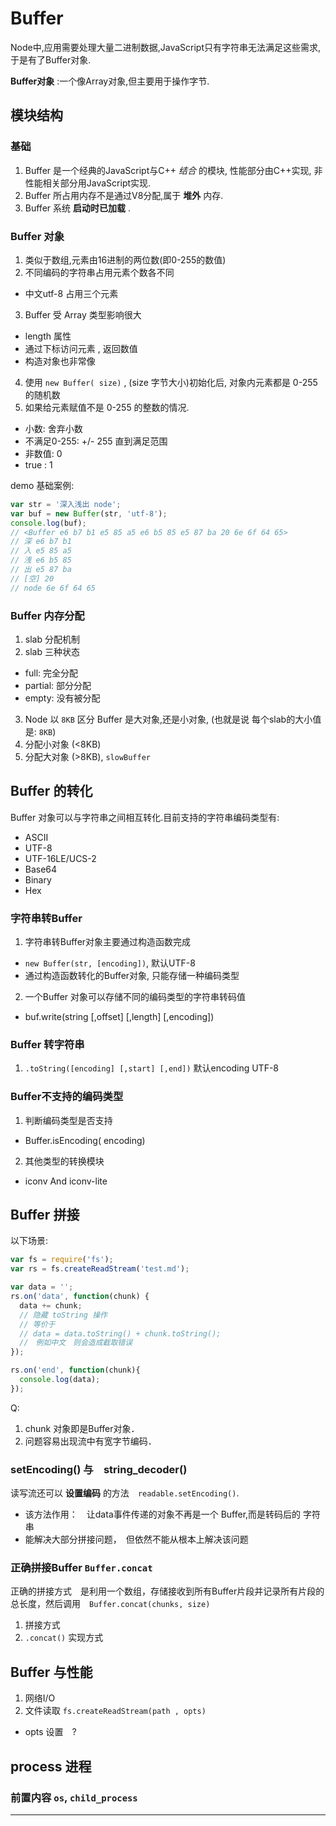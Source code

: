 # Buffer

Node中,应用需要处理大量二进制数据,JavaScript只有字符串无法满足这些需求,于是有了Buffer对象.

__Buffer对象__ :一个像Array对象,但主要用于操作字节.

## 模块结构

### 基础

1. Buffer 是一个经典的JavaScript与C++ _结合_ 的模块, 性能部分由C++实现, 非性能相关部分用JavaScript实现.
2. Buffer 所占用内存不是通过V8分配,属于 __堆外__ 内存.
3. Buffer 系统 __启动时已加载__ .

### Buffer 对象

1. 类似于数组,元素由16进制的两位数(即0-255的数值)
2. 不同编码的字符串占用元素个数各不同
  - 中文utf-8 占用三个元素
3. Buffer 受 Array 类型影响很大
  - length 属性
  - 通过下标访问元素 , 返回数值
  - 构造对象也非常像
4. 使用 `new Buffer( size)` , (size 字节大小)初始化后, 对象内元素都是 0-255 的随机数
5. 如果给元素赋值不是 0-255 的整数的情况.
  - 小数: 舍弃小数
  - 不满足0-255: +/- 255 直到满足范围
  - 非数值: 0
  - true : 1



demo 基础案例:  
```js
var str = '深入浅出 node';
var buf = new Buffer(str, 'utf-8');
console.log(buf);
// <Buffer e6 b7 b1 e5 85 a5 e6 b5 85 e5 87 ba 20 6e 6f 64 65>
// 深 e6 b7 b1
// 入 e5 85 a5
// 浅 e6 b5 85
// 出 e5 87 ba
// [空] 20
// node 6e 6f 64 65

```


###  Buffer 内存分配

1. slab 分配机制
2. slab 三种状态
  - full: 完全分配
  - partial: 部分分配
  - empty: 没有被分配
3. Node 以 `8KB` 区分 Buffer 是大对象,还是小对象, (也就是说 每个slab的大小值是: `8KB`)
4. 分配小对象 (<8KB)
5. 分配大对象 (>8KB), `slowBuffer`


## Buffer 的转化

Buffer 对象可以与字符串之间相互转化.目前支持的字符串编码类型有:  

- ASCII
- UTF-8
- UTF-16LE/UCS-2
- Base64
- Binary
- Hex

### 字符串转Buffer

1. 字符串转Buffer对象主要通过构造函数完成
  - `new Buffer(str, [encoding])`, 默认UTF-8
  - 通过构造函数转化的Buffer对象, 只能存储一种编码类型
2. 一个Buffer 对象可以存储不同的编码类型的字符串转码值
  - buf.write(string [,offset] [,length] [,encoding])

### Buffer 转字符串

1. `.toString([encoding] [,start] [,end])` 默认encoding UTF-8

### Buffer不支持的编码类型

1. 判断编码类型是否支持
  - Buffer.isEncoding( encoding)
2. 其他类型的转换模块
  - iconv And iconv-lite


## Buffer 拼接

以下场景:
```js
var fs = require('fs');
var rs = fs.createReadStream('test.md');

var data = '';
rs.on('data', function(chunk) {
  data += chunk;
  // 隐藏 toString 操作
  // 等价于
  // data = data.toString() + chunk.toString();
  //　例如中文　则会造成截取错误
});

rs.on('end', function(chunk){
  console.log(data);
});
```
Q:
1. chunk 对象即是Buffer对象．
2. 问题容易出现流中有宽字节编码．


### setEncoding() 与　string_decoder()

读写流还可以 __设置编码__ 的方法　`readable.setEncoding()`.  
  - 该方法作用：　让data事件传递的对象不再是一个 Buffer,而是转码后的 字符串
  - 能解决大部分拼接问题，　但依然不能从根本上解决该问题

### 正确拼接Buffer `Buffer.concat`

正确的拼接方式　是利用一个数组，存储接收到所有Buffer片段并记录所有片段的总长度，然后调用　`Buffer.concat(chunks, size)`

1. 拼接方式
2. `.concat()` 实现方式

## Buffer 与性能

1. 网络I/O
2. 文件读取 `fs.createReadStream(path , opts)`
  - opts 设置　?


## process 进程

### 前置内容 `os`, `child_process`




















- - -
